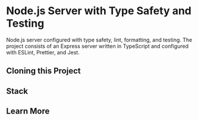 # Node.js Server with Type Safety and Testing

Node.js server configured with type safety, lint, formatting, and testing. The project consists of an Express server written in TypeScript and configured with ESLint, Prettier, and Jest.

## Cloning this Project

## Stack

## Learn More
